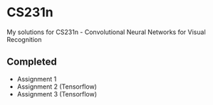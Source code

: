 # CS231n

My solutions for CS231n - Convolutional Neural Networks for Visual Recognition

## Completed
* Assignment 1
* Assignment 2 (Tensorflow)
* Assignment 3 (Tensorflow)
